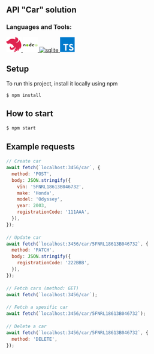 ## API "Car" solution

<h3 align="left">Languages and Tools:</h3>
<p align="left"> <a href="https://nestjs.com/" target="_blank" rel="noreferrer"> <img src="https://raw.githubusercontent.com/devicons/devicon/master/icons/nestjs/nestjs-plain.svg" alt="nestjs" width="40" height="40"/> </a> <a href="https://nodejs.org" target="_blank" rel="noreferrer"> <img src="https://raw.githubusercontent.com/devicons/devicon/master/icons/nodejs/nodejs-original-wordmark.svg" alt="nodejs" width="40" height="40"/> </a> <a href="https://www.sqlite.org/" target="_blank" rel="noreferrer"> <img src="https://www.vectorlogo.zone/logos/sqlite/sqlite-icon.svg" alt="sqlite" width="40" height="40"/> </a> <a href="https://www.typescriptlang.org/" target="_blank" rel="noreferrer"> <img src="https://raw.githubusercontent.com/devicons/devicon/master/icons/typescript/typescript-original.svg" alt="typescript" width="40" height="40"/> </a> </p>

## Setup

To run this project, install it locally using npm

```
$ npm install
```

## How to start

```
$ npm start
```

## Example requests

```js
// Create car
await fetch(`localhost:3456/car`, {
  method: 'POST',
  body: JSON.stringify({
    vin: '5FNRL18613B046732',
    make: 'Honda',
    model: 'Odyssey',
    year: 2003,
    registrationCode: '111AAA',
  }),
});

// Update car
await fetch(`localhost:3456/car/5FNRL18613B046732`, {
  method: 'PATCH',
  body: JSON.stringify({
    registrationCode: '222BBB',
  }),
});

// Fetch cars (method: GET)
await fetch(`localhost:3456/car`);

// Fetch a spesific car
await fetch(`localhost:3456/car/5FNRL18613B046732`);

// Delete a car
await fetch(`localhost:3456/car/5FNRL18613B046732`, {
  method: 'DELETE',
});
```
